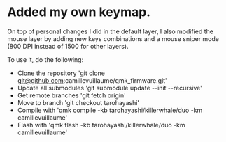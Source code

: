 # Added my own keymap. 
On top of personal changes I did in the default layer, I also modified the  mouse layer by adding new keys combinations and a mouse sniper mode (800 DPI instead of 1500 for other layers). 

To use it, do the following:
- Clone the repository 'git clone git@github.com:camillevuillaume/qmk_firmware.git' 
- Update all submodules 'git submodule update --init --recursive'
- Get remote branches 'git fetch origin' 
- Move to branch 'git checkout tarohayashi'
- Compile with 'qmk compile -kb tarohayashi/killerwhale/duo -km camillevuillaume'
- Flash with 'qmk flash -kb tarohayashi/killerwhale/duo -km camillevuillaume'
